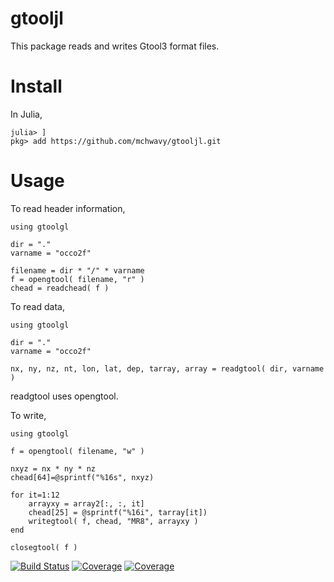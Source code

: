 # gtooljl

This package reads and writes Gtool3 format files.

# Install
In Julia,
```
julia> ]
pkg> add https://github.com/mchwavy/gtooljl.git
```

# Usage

To read header information,
```
using gtoolgl

dir = "."
varname = "occo2f"

filename = dir * "/" * varname
f = opengtool( filename, "r" )
chead = readchead( f )
```


To read data,

```
using gtoolgl

dir = "."
varname = "occo2f"

nx, ny, nz, nt, lon, lat, dep, tarray, array = readgtool( dir, varname )
```
readgtool uses opengtool.

To write,
```
using gtoolgl

f = opengtool( filename, "w" )

nxyz = nx * ny * nz
chead[64]=@sprintf("%16s", nxyz)

for it=1:12
    arrayxy = array2[:, :, it]
    chead[25] = @sprintf("%16i", tarray[it])
    writegtool( f, chead, "MR8", arrayxy )
end

closegtool( f )
```


[![Build Status](https://travis-ci.com/mchwavy/gtooljl.jl.svg?branch=main)](https://travis-ci.com/mchwavy/gtooljl.jl)
[![Coverage](https://codecov.io/gh/mchwavy/gtooljl.jl/branch/main/graph/badge.svg)](https://codecov.io/gh/mchwavy/gtooljl.jl)
[![Coverage](https://coveralls.io/repos/github/mchwavy/gtooljl.jl/badge.svg?branch=main)](https://coveralls.io/github/mchwavy/gtooljl.jl?branch=main)
